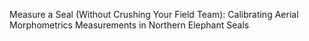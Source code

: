Measure a Seal (Without Crushing Your Field Team): Calibrating Aerial Morphometrics Measurements in Northern Elephant Seals 
